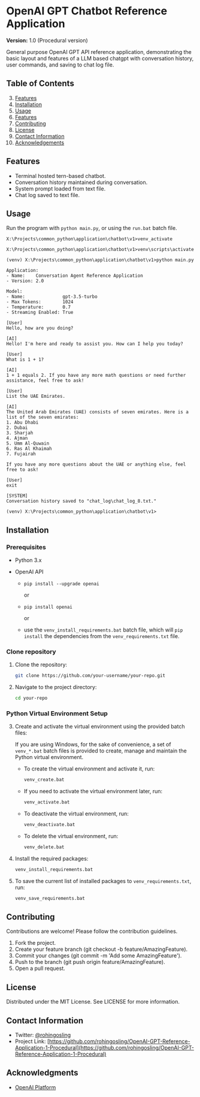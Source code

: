 # OpenAI GPT Chatbot Reference Application
**Version:** 1.0 (Procedural version)

General purpose OpenAI GPT API reference application, demonstrating the basic layout and features of a LLM based chatgpt with conversation history, user commands, and saving to chat log file.

## Table of Contents
3. [Features](#features)
2. [Installation](#installation)
3. [Usage](#usage)
4. [Features](#features)
5. [Contributing](#contributing)
6. [License](#license)
7. [Contact Information](#contact-information)
8. [Acknowledgements](#acknowledgements)

## Features
- Terminal hosted tern-based chatbot. 
- Conversation history maintained during conversation. 
- System prompt loaded from text file. 
- Chat log saved to text file.

## Usage

Run the program with `python main.py`, or using the `run.bat` batch file. 

```cmd.exe
X:\Projects\common_python\application\chatbot\v1>venv_activate

X:\Projects\common_python\application\chatbot\v1>venv\scripts\activate

(venv) X:\Projects\common_python\application\chatbot\v1>python main.py

Application:
- Name:    Conversation Agent Reference Application
- Version: 2.0

Model:
- Name:              gpt-3.5-turbo
- Max Tokens:        1024
- Temperature:       0.7
- Streaming Enabled: True

[User]
Hello, how are you doing?

[AI]
Hello! I'm here and ready to assist you. How can I help you today?

[User]
What is 1 + 1?

[AI]
1 + 1 equals 2. If you have any more math questions or need further assistance, feel free to ask!

[User]
List the UAE Emirates.

[AI]
The United Arab Emirates (UAE) consists of seven emirates. Here is a list of the seven emirates:
1. Abu Dhabi
2. Dubai
3. Sharjah
4. Ajman
5. Umm Al-Quwain
6. Ras Al Khaimah
7. Fujairah

If you have any more questions about the UAE or anything else, feel free to ask!

[User]
exit

[SYSTEM]
Conversation history saved to "chat_log\chat_log_8.txt."

(venv) X:\Projects\common_python\application\chatbot\v1>
```

## Installation

### Prerequisites

- Python 3.x
- OpenAI API
  
  - `pip install --upgrade openai`
  
    or

  - `pip install openai`

    or
    
  - use the `venv_install_requirements.bat` batch file, which will `pip install` the dependencies from the `venv_requirements.txt` file. 

### Clone repository

1. Clone the repository:
    ```sh
    git clone https://github.com/your-username/your-repo.git
    ```

2. Navigate to the project directory:
    ```sh
    cd your-repo
    ```

### Python Virtual Environment Setup

3. Create and activate the virtual environment using the provided batch files:

   If you are using Windows, for the sake of convenience, a set of `venv_*.bat` batch files is provided to create, manage and maintain the Python virtual environment.

    - To create the virtual environment and activate it, run:
      ```sh
      venv_create.bat
      ```
    - If you need to activate the virtual environment later, run:
      ```sh
      venv_activate.bat
      ```
    - To deactivate the virtual environment, run:
      ```sh
      venv_deactivate.bat
      ```
    - To delete the virtual environment, run:
      ```sh
      venv_delete.bat
      ```

4. Install the required packages:
    ```sh
    venv_install_requirements.bat
    ```

5. To save the current list of installed packages to `venv_requirements.txt`, run:
    ```sh
    venv_save_requirements.bat
    ```
## Contributing
Contributions are welcome! Please follow the contribution guidelines.
1. Fork the project.
2. Create your feature branch (git checkout -b feature/AmazingFeature).
3. Commit your changes (git commit -m 'Add some AmazingFeature').
4. Push to the branch (git push origin feature/AmazingFeature).
5. Open a pull request.

## License
Distributed under the MIT License. See LICENSE for more information.

## Contact Information
- Twitter: [@rohingosling](https://x.com/rohingosling)
- Project Link: [https://github.com/rohingosling/OpenAI-GPT-Reference-Application-1-Procedural](https://github.com/rohingosling/OpenAI-GPT-Reference-Application-1-Procedural)

## Acknowledgments
- [OpenAI Platform](https://platform.openai.com/docs/overview)
